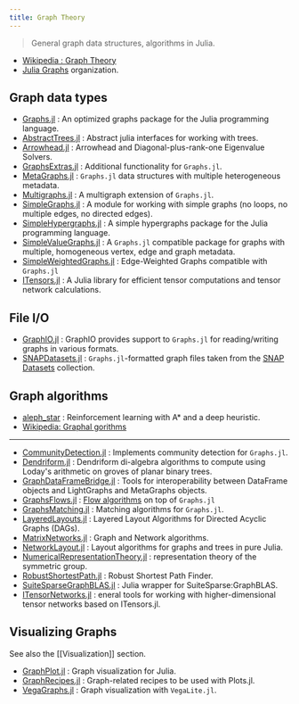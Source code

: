 ```yaml
---
title: Graph Theory
---
```


> General graph data structures, algorithms in Julia.

- [Wikipedia : Graph Theory](https://en.wikipedia.org/wiki/Graph_theory)
- [Julia Graphs](https://github.com/JuliaGraphs) organization.

## Graph data types

- [Graphs.jl](https://github.com/JuliaGraphs/Graphs.jl) : An optimized graphs package for the Julia programming language.
- [AbstractTrees.jl](https://github.com/JuliaCollections/AbstractTrees.jl) : Abstract julia interfaces for working with trees.
- [Arrowhead.jl](https://github.com/ivanslapnicar/Arrowhead.jl) : Arrowhead and Diagonal-plus-rank-one Eigenvalue Solvers.
- [GraphsExtras.jl](https://github.com/JuliaGraphs/GraphsExtras.jl) : Additional functionality for `Graphs.jl`.
- [MetaGraphs.jl](https://github.com/JuliaGraphs/MetaGraphs.jl) : `Graphs.jl` data structures with multiple heterogeneous metadata.
- [Multigraphs.jl](https://github.com/QuantumBFS/Multigraphs.jl) : A multigraph extension of `Graphs.jl`.
- [SimpleGraphs.jl](https://github.com/scheinerman/SimpleGraphs.jl) : A module for working with simple graphs (no loops, no multiple edges, no directed edges).
- [SimpleHypergraphs.jl](https://github.com/pszufe/SimpleHypergraphs.jl) : A simple hypergraphs package for the Julia programming language.
- [SimpleValueGraphs.jl](https://github.com/simonschoelly/SimpleValueGraphs.jl) : A `Graphs.jl` compatible package for graphs with multiple, homogeneous vertex, edge and graph metadata.
- [SimpleWeightedGraphs.jl](https://github.com/JuliaGraphs/SimpleWeightedGraphs.jl) : Edge-Weighted Graphs compatible with `Graphs.jl`
- [ITensors.jl](https://github.com/ITensor/ITensors.jl) : A Julia library for efficient tensor computations and tensor network calculations.
## File I/O

- [GraphIO.jl](https://github.com/JuliaGraphs/GraphIO.jl) : GraphIO provides support to `Graphs.jl` for reading/writing graphs in various formats.
- [SNAPDatasets.jl](https://github.com/JuliaGraphs/SNAPDatasets.jl) : `Graphs.jl`-formatted graph files taken from the [SNAP Datasets](https://snap.stanford.edu/data/index.html) collection.


## Graph algorithms

- [aleph_star](https://github.com/imagry/aleph_star) : Reinforcement learning with A* and a deep heuristic.
- [Wikipedia: Graphal gorithms](https://en.wikipedia.org/wiki/Category:Graph_algorithms)

---

- [CommunityDetection.jl](https://github.com/JuliaGraphs/CommunityDetection.jl) : Implements community detection for `Graphs.jl`.
- [Dendriform.jl](https://github.com/chakravala/Dendriform.jl) : Dendriform di-algebra algorithms to compute using Loday's arithmetic on groves of planar binary trees.
- [GraphDataFrameBridge.jl](https://github.com/JuliaGraphs/GraphDataFrameBridge.jl) : Tools for interoperability between DataFrame objects and LightGraphs and MetaGraphs objects.
- [GraphsFlows.jl](https://github.com/JuliaGraphs/GraphsFlows.jl) : [Flow algorithms](https://en.wikipedia.org/wiki/Maximum_flow_problem) on top of `Graphs.jl`
- [GraphsMatching.jl](https://github.com/JuliaGraphs/GraphsMatching.jl) : Matching algorithms for `Graphs.jl`.
- [LayeredLayouts.jl](https://github.com/oxinabox/LayeredLayouts.jl) : Layered Layout Algorithms for Directed Acyclic Graphs (DAGs).
- [MatrixNetworks.jl](https://github.com/JuliaGraphs/MatrixNetworks.jl) : Graph and Network algorithms.
- [NetworkLayout.jl](https://github.com/JuliaGraphs/NetworkLayout.jl) : Layout algorithms for graphs and trees in pure Julia.
- [NumericalRepresentationTheory.jl](https://github.com/dlfivefifty/NumericalRepresentationTheory.jl) : representation theory of the symmetric group.
- [RobustShortestPath.jl](https://github.com/chkwon/RobustShortestPath.jl) : Robust Shortest Path Finder.
- [SuiteSparseGraphBLAS.jl](https://github.com/JuliaSparse/SuiteSparseGraphBLAS.jl) : Julia wrapper for SuiteSparse:GraphBLAS.
- [ITensorNetworks.jl](https://github.com/mtfishman/ITensorNetworks.jl) : eneral tools for working with higher-dimensional tensor networks based on ITensors.jl.

## Visualizing Graphs

See also the [[Visualization]] section.

- [GraphPlot.jl](https://github.com/JuliaGraphs/GraphPlot.jl) : Graph visualization for Julia.
- [GraphRecipes.jl](https://github.com/JuliaPlots/GraphRecipes.jl) : Graph-related recipes to be used with Plots.jl.
- [VegaGraphs.jl](https://github.com/JuliaGraphs/VegaGraphs.jl) : Graph visualization with `VegaLite.jl`.
